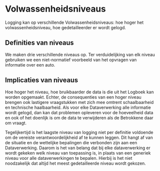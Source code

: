 # Volwassenheidsniveaus

Logging kan op verschillende Volwassenheidsniveaus: hoe hoger het volwassenheidsniveau, hoe gedetailleerder er wordt gelogd.

## Definities van niveaus

We maken drie verschillende niveaus op. Ter verduidelijking van elk niveau gebruiken we een niet-normatief voorbeeld van het opvragen van informatie over een auto.

## Implicaties van niveaus

Hoe hoger het niveau, hoe bruikbaarder de data is die uit het Logboek kan worden opgemaakt. Echter, de consequenties van een hoger niveau brengen ook lastigere vraagstukken met zich mee omtrent schaalbaarheid en technische haalbaarheid. Als voor elke Dataverwerking alle informatie wordt gelogd, dan kan dat problemen opleveren voor de hoeveelheid data en ook of het doenlijk is om de data te verwijderen als de Betrokkene daar om vraagt.

Tegelijkertijd is het laagste niveau van logging niet per definitie voldoende om de vereiste verantwoordelijkheid af te kunnen leggen. Dit hangt af van de situatie en de wettelijke bepalingen die verbonden zijn aan een Dataverwerking. Daarom is het van belang dat bij elke dataverwerking er wordt gekeken welk niveau van toepassing is, in plaats van een generiek niveau voor alle dataverwerkingen te bepalen. Hierbij is het niet noodzakelijk dat altijd het meest gedetailleerde niveau wordt gekozen.